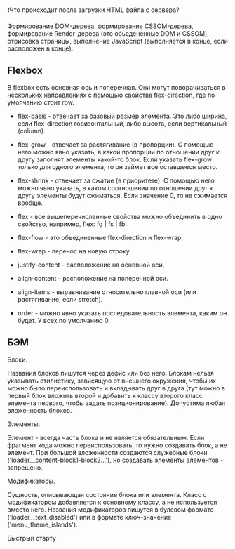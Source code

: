 ❗️Что происходит после загрузки HTML файла с сервера?

Формирование DOM-дерева, формирование CSSOM-дерева, формирование Render-дерева (это обьедененные DOM и CSSOM), отрисовка страницы, выполнение JavaScript (выполняется в конце, если расположен в конце).


## Flexbox
В flexbox есть основная ось и поперечная. Они могут поворачиваться в нескольких направлениях с помощью свойства flex-direction, где по умолчанию стоит row.
* flex-basis - отвечает за базовый размер элемента. Это либо ширина, если flex-direction горизонтальный, либо высота, если вертикальный (column).
* flex-grow - отвечает за растягивание (в пропорции). С помощью него можно явно указать, в какой пропорции по отношении друг к другу заполнят элементы какой-то блок. Если указать flex-grow только для одного элемента, то он займет все оставшееся место.
* flex-shrink - отвечает за сжатие (в приоритете). С помощью него можно явно указать, в каком соотношении по отношении друг к другу элементы будут сжиматься. Если значение 0, то не сжимается вообще.
* flex - все вышеперечисленные свойства можно объединить в одно свойство, например, flex: fg | fs | fb.

* flex-flow - это объединенные flex-direction и flex-wrap.

* flex-wrap - перенос на новую строку.

* justify-content - расположение на основной оси.

* align-content - расположение на поперечной оси.

* align-items - выравнивание относительно главной оси (или растягивание, если stretch).

* order - можно явно указать последовательность элемента, каким он будет. У всех по умолчанию 0.

## БЭМ
Блоки.

Названия блоков пишутся через дефис или без него. Блокам нельзя указывать стилистику, зависящую от внешнего окружения, чтобы их можно было переиспользовать и вкладывать друг в друга (тут можно в первый блок вложить второй и добавить к классу второго класс элемента первого, чтобы задать позиционирование). Допустима любая вложенность блоков.

Элементы.

Элемент - всегда часть блока и не является обязательным. Если фрагмент кода можно переиспользовать, то нужно создавать блок, а не элемент. При большой вложенности создаются служебные блоки ('loader__content-block1-block2...'), но создавать элементы элементов - запрещено.

Модификаторы.

Сущность, описывающая состояние блока или элемента. Класс с модификатором добавляется к основному классу, а не используется вместо него. Названия модификаторов пишутся в булевом формате ('loader__text_disabled') или в формате ключ-значение ('menu_theme_islands').

Быстрый старту

